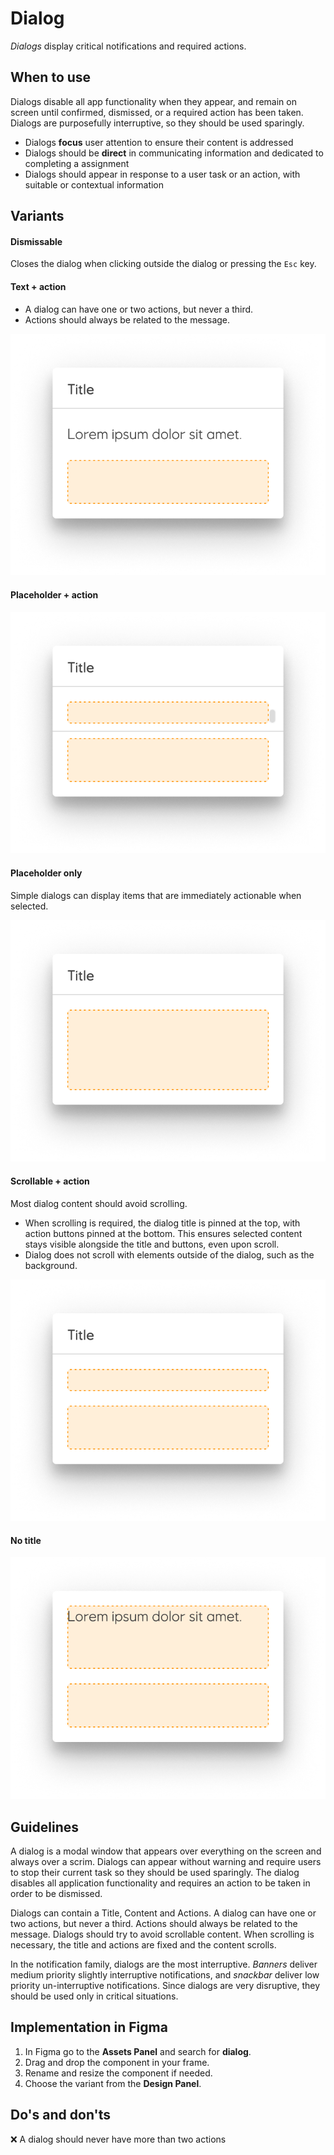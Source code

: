# Dialog

_Dialogs_ display critical notifications and required actions.

## When to use

Dialogs disable all app functionality when they appear, and remain on screen until confirmed, dismissed, or a required action has been taken. Dialogs are purposefully interruptive, so they should be used sparingly.

- Dialogs **focus** user attention to ensure their content is addressed
- Dialogs should be **direct** in communicating information and dedicated to completing a assignment
- Dialogs should appear in response to a user task or an action, with suitable or contextual information

## Variants

#### Dismissable

Closes the dialog when clicking outside the dialog or pressing the `Esc` key.

#### Text + action

- A dialog can have one or two actions, but never a third.
- Actions should always be related to the message.

![dialog-text](../assets/dialog-text-action.jpg)

#### Placeholder + action

![dialog-placeholder-action](../assets/dialog-action.jpg)

#### Placeholder only

Simple dialogs can display items that are immediately actionable when selected.

![dialog-placeholder](../assets/dialog-placeholder.jpg)

#### Scrollable + action

Most dialog content should avoid scrolling.

- When scrolling is required, the dialog title is pinned at the top, with action buttons pinned at the bottom. This ensures selected content stays visible alongside the title and buttons, even upon scroll.
- Dialog does not scroll with elements outside of the dialog, such as the background.

![dialog-scrollable](../assets/dialog-scrollable.jpg)

#### No title

![dialog-notitle](../assets/dialog-notitle.jpg)

## Guidelines

A dialog is a modal window that appears over everything on the screen and always over a scrim. Dialogs can appear without warning and require users to stop their current task so they should be used sparingly. The dialog disables all application functionality and requires an action to be taken in order to be dismissed.

Dialogs can contain a Title, Content and Actions. A dialog can have one or two actions, but never a third. Actions should always be related to the message. Dialogs should try to avoid scrollable content. When scrolling is necessary, the title and actions are fixed and the content scrolls.

In the notification family, dialogs are the most interruptive. *Banners* deliver medium priority slightly interruptive notifications, and *snackbar* deliver low priority un-interruptive notifications. Since dialogs are very disruptive, they should be used only in critical situations.

## Implementation in Figma

1. In Figma go to the **Assets Panel** and search for **dialog**.
2. Drag and drop the component in your frame.
3. Rename and resize the component if needed.
4. Choose the variant from the **Design Panel**.


## Do's and don'ts

❌  A dialog should never have more than two actions
